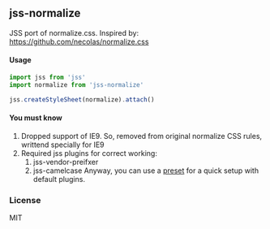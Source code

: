 ## jss-normalize

JSS port of normalize.css. Inspired by:
https://github.com/necolas/normalize.css

#### Usage

```````````````````js
import jss from 'jss'
import normalize from 'jss-normalize'

jss.createStyleSheet(normalize).attach()
```````````````````

#### You must know

1. Dropped support of IE9. So, removed from original normalize CSS rules, writtend specially for IE9
2. Required jss plugins for correct working:
   1. jss-vendor-preifxer
   2. jss-camelcase
Anyway, you can use a [preset](https://github.com/cssinjs/jss-preset-default) for a quick setup with default plugins.

### License

MIT
